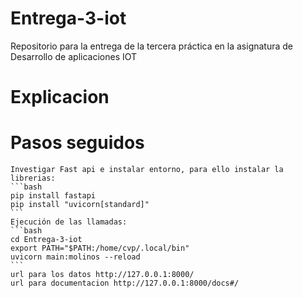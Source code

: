 # Entrega-3-iot
Repositorio para la entrega de la tercera práctica en la asignatura de Desarrollo de aplicaciones IOT

# Explicacion
# Pasos seguidos

    Investigar Fast api e instalar entorno, para ello instalar la librerias:
    ```bash
    pip install fastapi
    pip install "uvicorn[standard]"
    ```
    Ejecución de las llamadas: 
    ```bash 
    cd Entrega-3-iot
    export PATH="$PATH:/home/cvp/.local/bin"
    uvicorn main:molinos --reload    
    ```
    url para los datos http://127.0.0.1:8000/ 
    url para documentacion http://127.0.0.1:8000/docs#/
